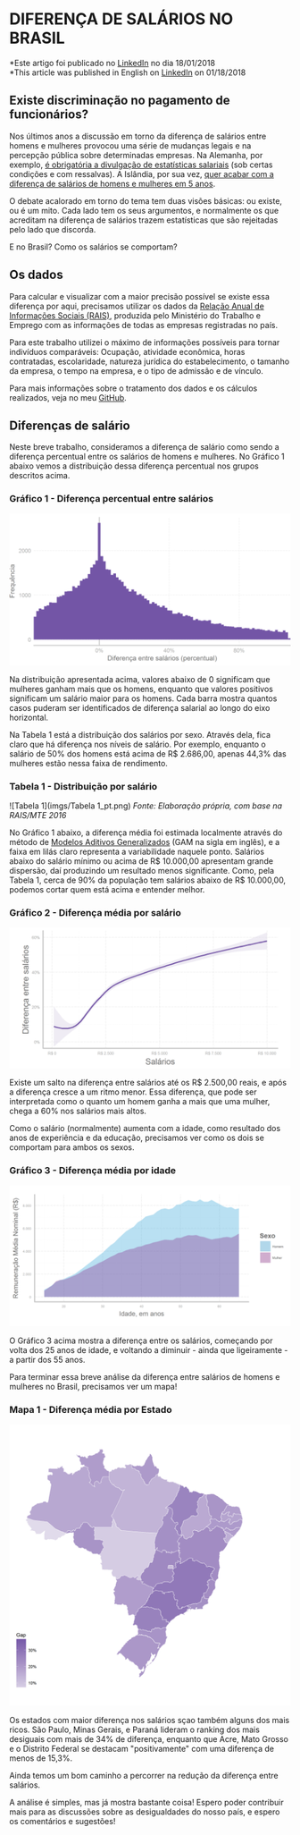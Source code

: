 # DIFERENÇA DE SALÁRIOS NO BRASIL

*Este artigo foi publicado no [LinkedIn](https://www.linkedin.com/pulse/diferen%C3%A7a-de-sal%C3%A1rios-entre-homens-e-mulheres-pereira-batista/) no dia 18/01/2018  
*This article was published in English on [LinkedIn](https://www.linkedin.com/pulse/gender-wage-gap-brazil-jo%C3%A3o-augusto-pereira-batista/) on 01/18/2018

## Existe discriminação no pagamento de funcionários?

Nos últimos anos a discussão em torno da diferença de salários entre homens e mulheres provocou uma série de mudanças legais e na percepção pública sobre determinadas empresas. Na Alemanha, por exemplo, [é obrigatória a divulgação de estatísticas salariais](https://www.thelocal.de/20180112/germany-tackles-gender-pay-gap) (sob certas condições e com ressalvas). A Islândia, por sua vez, [quer acabar com a diferença de salários de homens e mulheres em 5 anos](https://www.nbcnews.com/news/world/iceland-wants-end-gender-pay-gap-5-years-can-u-n837046).

O debate acalorado em torno do tema tem duas visões básicas: ou existe, ou é um mito. Cada lado tem os seus argumentos, e normalmente os que acreditam na diferença de salários trazem estatísticas que são rejeitadas pelo lado que discorda.

E no Brasil? Como os salários se comportam? 

## Os dados

Para calcular e visualizar com a maior precisão possível se existe essa diferença por aqui, precisamos utilizar os dados da [Relação Anual de Informações Sociais (RAIS)](http://trabalho.gov.br/rais), produzida pelo Ministério do Trabalho e Emprego com as informações de todas as empresas registradas no país.

Para este trabalho utilizei o máximo de informações possíveis para tornar indivíduos comparáveis: Ocupação, atividade econômica, horas contratadas, escolaridade, natureza jurídica do estabelecimento, o tamanho da empresa, o tempo na empresa, e o tipo de admissão e de vínculo. 

Para mais informações sobre o tratamento dos dados e os cálculos realizados, veja no meu [GitHub](https://github.com/joaoapb/wage_gap_brazil).

## Diferenças de salário

Neste breve trabalho, consideramos a diferença de salário como sendo a diferença percentual entre os salários de homens e mulheres. No Gráfico 1 abaixo vemos a distribuição dessa diferença percentual nos grupos descritos acima.

### **Gráfico 1 - Diferença percentual entre salários**
![Gráfico 1](imgs/wage_gap_hist_pt_cut.png)


Na distribuição apresentada acima, valores abaixo de 0 significam que mulheres ganham mais que os homens, enquanto que valores positivos significam um salário maior para os homens. Cada barra mostra quantos casos puderam ser identificados de diferença salarial ao longo do eixo horizontal.

Na Tabela 1 está a distribuição dos salários por sexo. Através dela, fica claro que há diferença nos níveis de salário. Por exemplo, enquanto o salário de 50% dos homens está acima de R$ 2.686,00, apenas 44,3% das mulheres estão nessa faixa de rendimento.

### **Tabela 1 - Distribuição por salário**

![Tabela 1](imgs/Tabela 1_pt.png)
*Fonte: Elaboração própria, com base na RAIS/MTE 2016*


No Gráfico 1 abaixo, a diferença média foi estimada localmente através do método de [Modelos Aditivos Generalizados](https://multithreaded.stitchfix.com/blog/2015/07/30/gam/) (GAM na sigla em inglês), e a faixa em lilás claro representa a variabilidade naquele ponto. Salários abaixo do salário mínimo ou acima de R\$ 10.000,00 apresentam grande dispersão, daí produzindo um resultado menos significante. Como, pela Tabela 1, cerca de 90% da população tem salários abaixo de R\$ 10.000,00, podemos cortar quem está acima e entender melhor.

### **Gráfico 2 - Diferença média por salário**
![](imgs/Grafico1_pt.png)

Existe um salto na diferença entre salários até os R\$ 2.500,00 reais, e após a diferença cresce a um ritmo menor. Essa diferença, que pode ser interpretada como o quanto um homem ganha a mais que uma mulher, chega a 60% nos salários mais altos.

Como o salário (normalmente) aumenta com a idade, como resultado dos anos de experiência e da educação, precisamos ver como os dois se comportam para ambos os sexos.

### **Gráfico 3 - Diferença média por idade**
![](imgs/Grafico2_pt.png)

O Gráfico 3 acima mostra a diferença entre os salários, começando por volta dos 25 anos de idade, e voltando a diminuir - ainda que ligeiramente - a partir dos 55 anos. 

Para terminar essa breve análise da diferença entre salários de homens e mulheres no Brasil, precisamos ver um mapa!

### **Mapa 1 - Diferença média por Estado**
![](imgs/map.png)

Os estados com maior diferença nos salários sçao também alguns dos mais ricos. São Paulo, Minas Gerais, e Paraná lideram o ranking dos mais desiguais com mais de 34% de diferença, enquanto que Acre, Mato Grosso e o Distrito Federal se destacam "positivamente" com uma diferença de menos de 15,3%.

Ainda temos um bom caminho a percorrer na redução da diferença entre salários.

A análise é simples, mas já mostra bastante coisa! Espero poder contribuir mais para as discussões sobre as desigualdades do nosso país, e espero os comentários e sugestões!
